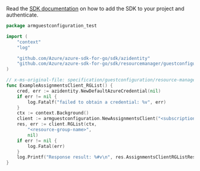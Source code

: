 Read the [SDK documentation](https://github.com/Azure/azure-sdk-for-go/blob/sdk%2Fresourcemanager%2Fguestconfiguration%2Farmguestconfiguration%2Fv0.2.1/sdk/resourcemanager/guestconfiguration/armguestconfiguration/README.md) on how to add the SDK to your project and authenticate.

```go
package armguestconfiguration_test

import (
	"context"
	"log"

	"github.com/Azure/azure-sdk-for-go/sdk/azidentity"
	"github.com/Azure/azure-sdk-for-go/sdk/resourcemanager/guestconfiguration/armguestconfiguration"
)

// x-ms-original-file: specification/guestconfiguration/resource-manager/Microsoft.GuestConfiguration/stable/2020-06-25/examples/listRGGuestConfigurationAssignments.json
func ExampleAssignmentsClient_RGList() {
	cred, err := azidentity.NewDefaultAzureCredential(nil)
	if err != nil {
		log.Fatalf("failed to obtain a credential: %v", err)
	}
	ctx := context.Background()
	client := armguestconfiguration.NewAssignmentsClient("<subscription-id>", cred, nil)
	res, err := client.RGList(ctx,
		"<resource-group-name>",
		nil)
	if err != nil {
		log.Fatal(err)
	}
	log.Printf("Response result: %#v\n", res.AssignmentsClientRGListResult)
}
```

